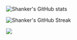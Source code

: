 ![Shanker's GitHub stats](https://github-readme-stats.vercel.app/api?username=reknahs&show_icons=true&theme=radical)

![Shanker's GitHub Streak](https://github-readme-streak-stats.herokuapp.com/?theme=dark&user=reknahs&hide_border=false)

![](https://komarev.com/ghpvc/?username=reknahs)

